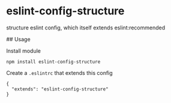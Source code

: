 # eslint-config-structure

structure eslint config, which itself extends eslint:recommended

## Usage

Install module
```
npm install eslint-config-structure
```

Create a `.eslintrc` that extends this config
```
{
  "extends": "eslint-config-structure"
}
```
